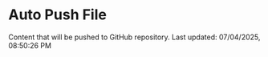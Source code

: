# Auto Push File

Content that will be pushed to GitHub repository.
Last updated: 07/04/2025, 08:50:26 PM